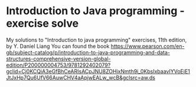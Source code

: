 # Introduction to Java programming - exercise solve
My solutions to "Introduction to java programming" exercises, 11th edition, by Y. Daniel Liang
You can found the book
https://www.pearson.com/en-gb/subject-catalog/p/introduction-to-java-programming-and-data-structures-comprehensive-version-global-edition/P200000004753/9781292402079?gclid=Cj0KCQiA3eGfBhCeARIsACpJNU8ZOHjxNmth9i_0KbsIxbaavIYVoEjE1JtJxHp7Qu6UfV66AuwCHV4aApjwEALw_wcB&gclsrc=aw.ds


